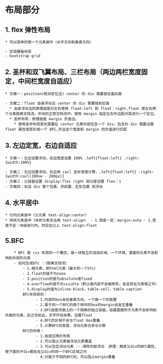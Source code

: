 ﻿# 布局部分

## 1. flex 弹性布局

    * 可以简单的使一个元素居中（水平方向和垂直方向）

    - 实现栅格布局
    - bootstrap grid

## 2. 圣杯和双飞翼布局、三栏布局（两边两栏宽度固定，中间栏宽度自适应）

    * 方案一：position(绝对定位法) center 的 div 需要放在最后面

    - 方案二：float 自身浮动法 center 的 div 需要放到后面
      * 自身浮动法的原理就是对左右使用 float:left 和 float：right,float 使左右两个元素脱离文档流，中间的正常文档流中，使用 margin 指定左右外边距对其进行一个定位。
      * 圣杯布局：原理就是 margin 负值法。
        * 使用圣杯布局首先需要在 center 元素外部包含一个 div，包含的 div 需要设置 float 属性使其形成一个 BFC,并且这个宽度和 margin 的负值进行匹配

## 3. 左边定宽，右边自适应

    * 方案一：左边设置浮动，右边宽度设置 100% .left{float:left} .right:{width:100%}

    - 方案二：左边设置浮动，右边用 cacl 去补宽度计算，.left{float:left} .right:{width:cacl(100vw - 200px)}
    - 方案三：父容器设置 display:flex right 部分是设置 flex：1
    - 方案四：右边 div 套个包裹、并前置、左及包裹 双浮动

## 4. 水平居中

    * 行内元素居中（父元素 text-align:center）
    * 块状元素居中（块状元素没法用 text-align） - 1.宽度一定：margin:auto - 2.宽度不定：块级变行内，然后在父上 text-align:float

## 5.BFC

        * BFC 是 css 布局的一个概念，是一块独立的渲染区域，一个环境，里面的元素不会影响到外部的元素
        - 如何生成bfc ：（脱离文档流）
            - 1.根元素，即html元素（最大的一个bfc）
            - 2.float的值不为none
            - 3.position的值为absolute或fixed
            - 4.overflow的值不为visible（默认值内容不会被修剪，会呈现在元素框之外）
            - 5.display的值为inline-block、table-cell、table-caption
            BFC布局规则：
                  - 1.内部的box会在垂直方向，一个接一个的放置
                  - 2.属于同一个BFC的两个相邻的box的margin会发生重叠
                  - 3.BFC就是页面上的一个隔离的独立容器，容器里面的子元素不会影响到外面的元素。反之也如此，文字环绕效果，设置float
                  - 4.BFC的区域不会与float box重叠
                  - 5.计算BFC的高度，浮动元素也参与计算
            BFC的作用：
                  - 1.自适应两栏布局
                  - 2.可以阻止元素被浮动元素覆盖
                  - 3.可以包含浮动元素 ---清除内部浮动  原理：触发父div的BFC属性，使下面的子div都处在父div的同一个BFC区域之内
                  - 4.分属于不同的BFC时，可以阻止margin重叠
